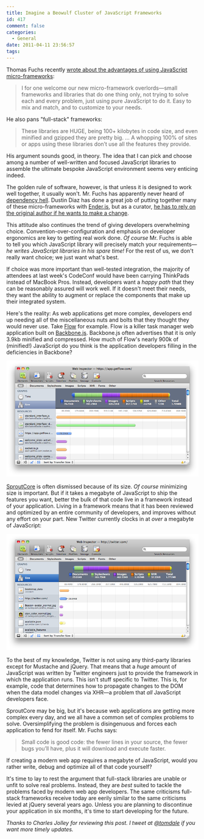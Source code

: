 ```yaml
---
title: Imagine a Beowulf Cluster of JavaScript Frameworks
id: 417
comment: false
categories:
  - General
date: 2011-04-11 23:56:57
tags:
---
```


Thomas Fuchs recently [wrote about the advantages of using JavaScript micro-frameworks](http://mir.aculo.us/2011/04/11/i-for-one-welcome-our-new-micro-framework-overlords/):
> I for one welcome our new micro-framework overlords—small frameworks and libraries that do one thing only, not trying to solve each and every problem, just using pure JavaScript to do it. Easy to mix and match, and to customize to your needs.

He also pans "full-stack" frameworks:

> These libraries are HUGE, being 100+ kilobytes in code size, and even minified and gzipped they are pretty big. … A whopping 100% of sites or apps using these libraries don’t use all the features they provide.

His argument sounds good, in theory. The idea that I can pick and choose among a number of well-written and focused JavaScript libraries to assemble the ultimate bespoke JavaScript environment seems very enticing indeed.

The golden rule of software, however, is that unless it is designed to work well together, it usually won't. Mr. Fuchs has apparently never heard of [dependency hell](http://en.wikipedia.org/wiki/Dependency_hell). Dustin Diaz has done a great job of putting together many of these micro-frameworks with [Ender.js](http://dustindiaz.com/ender), but as a curator, [he has to rely on the original author if he wants to make a change](https://twitter.com/ded/status/55867027650379778).

This attitude also continues the trend of giving developers overwhelming choice. Convention-over-configuration and emphasis on developer ergonomics are key to getting real work done. _Of course_ Mr. Fuchs is able to tell you which JavaScript library will precisely match your requirements—_he writes JavaScript libraries in his spare time!_ For the rest of us, we don't really want choice; we just want what's best.

If choice was more important than well-tested integration, the majority of attendees at last week's CodeConf would have been carrying ThinkPads instead of MacBook Pros. Instead, developers want a _happy path_ that they can be reasonably assured will work well. If it doesn't meet their needs, they want the ability to augment or replace the components that make up their integrated system.

Here's the reality: As web applications get more complex, developers end up needing all of the miscellaneous nuts and bolts that they thought they would never use. Take [Flow](https://app.getflow.com/) for example. Flow is a killer task manager web application built on [Backbone.js](http://backbonejs.org/). Backbone.js often advertises that it is only 3.9kb minified and compressed. How much of Flow's nearly 900k of (minified!) JavaScript do you think is the application developers filling in the deficiencies in Backbone?

![](getflow.png)

[SproutCore](http://www.sproutcore.com) is often dismissed because of its size. _Of course_ minimizing size is important. But if it takes a megabyte of JavaScript to ship the features you want, better the bulk of that code live in a framework instead of your application. Living in a framework means that it has been reviewed and optimized by an entire community of developers, and improves without any effort on your part. New Twitter currently clocks in at _over_ a megabyte of JavaScript:

![](newtwitter.png)

To the best of my knowledge, Twitter is not using any third-party libraries except for Mustache and jQuery. That means that a _huge_ amount of JavaScript was written by Twitter engineers just to provide the framework in which the application runs. This isn't stuff specific to Twitter. This is, for example, code that determines how to propagate changes to the DOM when the data model changes via XHR—a problem that _all_ JavaScript developers face.

SproutCore may be big, but it's because web applications are getting more complex every day, and we all have a common set of complex problems to solve. Oversimplifying the problem is disingenuous and forces each application to fend for itself. Mr. Fuchs says:

> Small code is good code: the fewer lines in your source, the fewer bugs you’ll have, plus it will download and execute faster.

If creating a modern web app requires a megabyte of JavaScript, would you rather write, debug and optimize all of that code yourself?

It's time to lay to rest the argument that full-stack libraries are unable or unfit to solve real problems. Instead, they are _best_ suited to tackle the problems faced by modern web app developers. The same criticisms full-stack frameworks receive today are eerily similar to the same criticisms levied at jQuery several years ago. Unless you are planning to discontinue your application in six months, it's time to start developing for the future.

_Thanks to Charles Jolley for reviewing this post. <em>I tweet at [@tomdale](http://twitter.com/tomdale) if you want more timely updates._</em>

